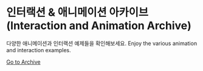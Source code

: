 # 인터랙션 & 애니메이션 아카이브(Interaction and Animation Archive)
다양한 애니메이션과 인터랙션 예제들을 확인해보세요.
Enjoy the various animation and interaction examples.

[Go to Archive](https://gyofeel.github.io/interaction-and-animation-archive/)
